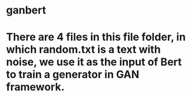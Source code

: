 # ganbert
# There are 4 files in this file folder, in which random.txt is a text with noise, we use it as the input of Bert to train a generator in GAN framework.
